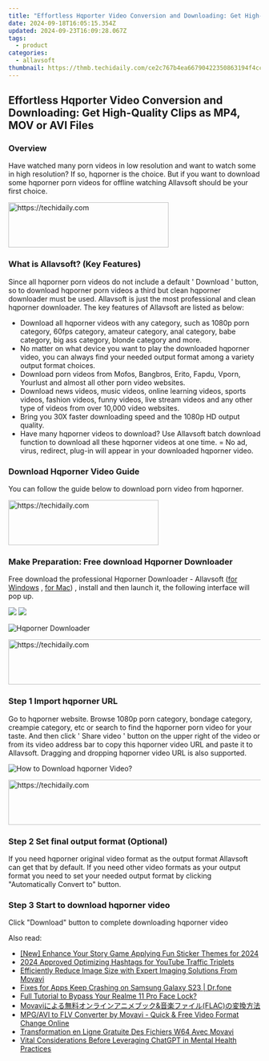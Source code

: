 ```yaml
---
title: "Effortless Hqporter Video Conversion and Downloading: Get High-Quality Clips as MP4, MOV or AVI Files"
date: 2024-09-18T16:05:15.354Z
updated: 2024-09-23T16:09:28.067Z
tags:
  - product
categories:
  - allavsoft
thumbnail: https://thmb.techidaily.com/ce2c767b4ea66790422350863194f4cca1e1e1f1b31e78a51ee237f509439d21.jpg
---
```


## Effortless Hqporter Video Conversion and Downloading: Get High-Quality Clips as MP4, MOV or AVI Files

### Overview

Have watched many porn videos in low resolution and want to watch some in high resolution? If so, hqporner is the choice. But if you want to download some hqporner porn videos for offline watching Allavsoft should be your first choice.

<!-- affiliate ads begin -->
<a href="https://bluettius.sjv.io/c/5597632/2139121/17108" target="_top" id="2139121">
  <img src="//a.impactradius-go.com/display-ad/17108-2139121" border="0" alt="https://techidaily.com" width="320" height="90"/>
</a>
<img height="0" width="0" src="https://bluettius.sjv.io/i/5597632/2139121/17108" style="position:absolute;visibility:hidden;" border="0" />
<!-- affiliate ads end -->

### What is Allavsoft? (Key Features)

Since all hqporner porn videos do not include a default ' Download ' button, so to download hqporner porn videos a third but clean hqporner downloader must be used. Allavsoft is just the most professional and clean hqporner downloader. The key features of Allavsoft are listed as below:

* Download all hqporner videos with any category, such as 1080p porn category, 60fps category, amateur category, anal category, babe category, big ass category, blonde category and more.
* No matter on what device you want to play the downloaded hqporner video, you can always find your needed output format among a variety output format choices.
* Download porn videos from Mofos, Bangbros, Erito, Fapdu, Vporn, Yourlust and almost all other porn video websites.
* Download news videos, music videos, online learning videos, sports videos, fashion videos, funny videos, live stream videos and any other type of videos from over 10,000 video websites.
* Bring you 30X faster downloading speed and the 1080p HD output quality.
* Have many hqporner videos to download? Use Allavsoft batch download function to download all these hqporner videos at one time. = No ad, virus, redirect, plug-in will appear in your downloaded hqporner video.

### Download Hqporner Video Guide

You can follow the guide below to download porn video from hqporner.

<!-- affiliate ads begin -->
<a href="https://aligracehair.sjv.io/c/5597632/2135414/19272" target="_top" id="2135414">
  <img src="//a.impactradius-go.com/display-ad/19272-2135414" border="0" alt="https://techidaily.com" width="300" height="90"/>
</a>
<img height="0" width="0" src="https://aligracehair.sjv.io/i/5597632/2135414/19272" style="position:absolute;visibility:hidden;" border="0" />
<!-- affiliate ads end -->

### Make Preparation: Free download Hqporner Downloader

Free download the professional Hqporner Downloader - Allavsoft ([for Windows](https://tools.techidaily.com/allavsoft/products/) , [for Mac](https://tools.techidaily.com/allavsoft/products/)) , install and then launch it, the following interface will pop up.

[![](https://www.allavsoft.com/how-to/../images/how-to/free-download-win.jpg)](https://tools.techidaily.com/allavsoft/products/) [![](https://www.allavsoft.com/how-to/../images/how-to/free-download-mac.jpg)](https://tools.techidaily.com/allavsoft/products/)

![Hqporner Downloader](https://www.allavsoft.com/how-to/../images/allavsoft/screen-shot-600.jpg)

<!-- affiliate ads begin -->
<a href="https://appsumo.8odi.net/c/5597632/2068408/7443" target="_top" id="2068408">
  <img src="//a.impactradius-go.com/display-ad/7443-2068408" border="0" alt="https://techidaily.com" width="728" height="90"/>
</a>
<img height="0" width="0" src="https://appsumo.8odi.net/i/5597632/2068408/7443" style="position:absolute;visibility:hidden;" border="0" />
<!-- affiliate ads end -->

### Step 1 Import hqporner URL

Go to hqporner website. Browse 1080p porn category, bondage category, creampie category, etc or search to find the hqporner porn video for your taste. And then click ' Share video ' button on the upper right of the video or from its video address bar to copy this hqporner video URL and paste it to Allavsoft. Dragging and dropping hqporner video URL is also supported.

![How to Download hqporner Video?](https://www.allavsoft.com/how-to/../images/how-to/download-rtmp-video/download-rtmp-video.jpg)

<!-- affiliate ads begin -->
<a href="https://ephamedtechinc.pxf.io/c/5597632/2123511/26400" target="_top" id="2123511">
  <img src="//a.impactradius-go.com/display-ad/26400-2123511" border="0" alt="https://techidaily.com" width="728" height="90"/>
</a>
<img height="0" width="0" src="https://ephamedtechinc.pxf.io/i/5597632/2123511/26400" style="position:absolute;visibility:hidden;" border="0" />
<!-- affiliate ads end -->

### Step 2 Set final output format (Optional)

If you need hqporner original video format as the output format Allavsoft can get that by default. If you need other video formats as your output format you need to set your needed output format by clicking "Automatically Convert to" button.

### Step 3 Start to download hqporner video

Click "Download" button to complete downloading hqporner video

<ins class="adsbygoogle"
     style="display:block"
     data-ad-format="autorelaxed"
     data-ad-client="ca-pub-7571918770474297"
     data-ad-slot="1223367746"></ins>

<ins class="adsbygoogle"
     style="display:block"
     data-ad-client="ca-pub-7571918770474297"
     data-ad-slot="8358498916"
     data-ad-format="auto"
     data-full-width-responsive="true"></ins>

<span class="atpl-alsoreadstyle">Also read:</span>
<div><ul>
<li><a href="https://instagram-videos.techidaily.com/new-enhance-your-story-game-applying-fun-sticker-themes-for-2024/"><u>[New] Enhance Your Story Game Applying Fun Sticker Themes for 2024</u></a></li>
<li><a href="https://youtube-web.techidaily.com/approved-optimizing-hashtags-for-youtube-traffic-triplets/"><u>2024 Approved Optimizing Hashtags for YouTube Traffic Triplets</u></a></li>
<li><a href="https://discover-bytes.techidaily.com/efficiently-reduce-image-size-with-expert-imaging-solutions-from-movavi/"><u>Efficiently Reduce Image Size with Expert Imaging Solutions From Movavi</u></a></li>
<li><a href="https://howto.techidaily.com/fixes-for-apps-keep-crashing-on-samsung-galaxy-s23-drfone-by-drfone-fix-android-problems-fix-android-problems/"><u>Fixes for Apps Keep Crashing on Samsung Galaxy S23 | Dr.fone</u></a></li>
<li><a href="https://easy-unlock-android.techidaily.com/full-tutorial-to-bypass-your-realme-11-pro-face-lock-by-drfone-android/"><u>Full Tutorial to Bypass Your Realme 11 Pro Face Lock?</u></a></li>
<li><a href="https://discover-bytes.techidaily.com/movaviandflac/"><u>Movaviによる無料オンラインアニメブック&音楽ファイル(FLAC)の変換方法</u></a></li>
<li><a href="https://discover-bytes.techidaily.com/mpgavi-to-flv-converter-by-movavi-quick-and-free-video-format-change-online/"><u>MPG/AVI to FLV Converter by Movavi - Quick & Free Video Format Change Online</u></a></li>
<li><a href="https://discover-bytes.techidaily.com/transformation-en-ligne-gratuite-des-fichiers-w64-avec-movavi/"><u>Transformation en Ligne Gratuite Des Fichiers W64 Avec Movavi</u></a></li>
<li><a href="https://tech-haven.techidaily.com/vital-considerations-before-leveraging-chatgpt-in-mental-health-practices/"><u>Vital Considerations Before Leveraging ChatGPT in Mental Health Practices</u></a></li>
</ul></div>

